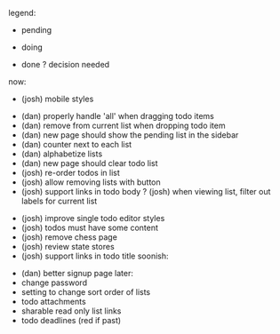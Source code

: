legend:
- pending
* doing
+ done
? decision needed

now:
* (josh) mobile styles
- (dan) properly handle 'all' when dragging todo items
- (dan) remove from current list when dropping todo item
- (dan) new page should show the pending list in the sidebar
- (dan) counter next to each list
- (dan) alphabetize lists
- (dan) new page should clear todo list
- (josh) re-order todos in list
- (josh) allow removing lists with button
- (josh) support links in todo body
? (josh) when viewing list, filter out labels for current list
+ (josh) improve single todo editor styles
+ (josh) todos must have some content
+ (josh) remove chess page
+ (josh) review state stores
+ (josh) support links in todo title
soonish:
- (dan) better signup page
later:
- change password
- setting to change sort order of lists
- todo attachments
- sharable read only list links
- todo deadlines (red if past)
